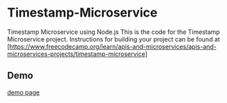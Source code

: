 # Timestamp-Microservice
Timestamp Microservice using Node.js
This is the code for the Timestamp Microservice project. Instructions for building your project can be found at [https://www.freecodecamp.org/learn/apis-and-microservices/apis-and-microservices-projects/timestamp-microservice]
## Demo 
[demo page](https://replit.com/@K-Ilyas/Timestamp-Microservice?v=1)
